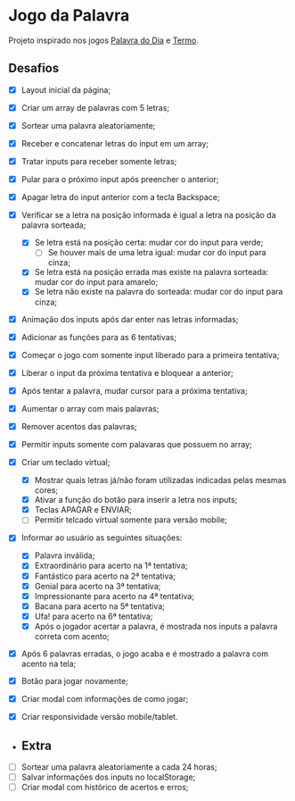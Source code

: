 # Jogo da Palavra

Projeto inspirado nos jogos [Palavra do Dia](https://palavra-do-dia.pt/) e [Termo](https://term.ooo/).

## Desafios

- [X] Layout inicial da página;
- [X] Criar um array de palavras com 5 letras;
- [X] Sortear uma palavra aleatoriamente;
- [X] Receber e concatenar letras do input em um array;
- [X] Tratar inputs para receber somente letras;
- [X] Pular para o próximo input após preencher o anterior;
- [X] Apagar letra do input anterior com a tecla Backspace;
- [X] Verificar se a letra na posição informada é igual a letra na posição da palavra sorteada;
    - [X] Se letra está na posição certa: mudar cor do input para verde;
        - [ ] Se houver mais de uma letra igual: mudar cor do input para cinza; 
    - [X] Se letra está na posição errada mas existe na palavra sorteada: mudar cor do input para amarelo;
    - [X] Se letra não existe na palavra do sorteada: mudar cor do input para cinza;
- [X] Animação dos inputs após dar enter nas letras informadas;
- [X] Adicionar as funções para as 6 tentativas;
- [X] Começar o jogo com somente input liberado para a primeira tentativa;
- [X] Liberar o input da próxima tentativa e bloquear a anterior;
- [X] Após tentar a palavra, mudar cursor para a próxima tentativa;
- [X] Aumentar o array com mais palavras;
- [X] Remover acentos das palavras;
- [X] Permitir inputs somente com palavaras que possuem no array;
- [X] Criar um teclado virtual;
    - [X] Mostrar quais letras já/não foram utilizadas indicadas pelas mesmas cores;
    - [X] Ativar a função do botão para inserir a letra nos inputs;
    - [X] Teclas APAGAR e ENVIAR;
    - [ ] Permitir telcado virtual somente para versão mobile; 
- [X] Informar ao usuário as seguintes situações:
    - [X] Palavra inválida;
    - [X] Extraordinário para acerto na 1ª tentativa;
    - [X] Fantástico para acerto na 2ª tentativa;
    - [X] Genial para acerto na 3ª tentativa;
    - [X] Impressionante para acerto na 4ª tentativa;
    - [X] Bacana para acerto na 5ª tentativa;
    - [X] Ufa! para acerto na 6ª tentativa;
    - [X] Após o jogador acertar a palavra, é mostrada nos inputs a palavra correta com acento;
- [X] Após 6 palavras erradas, o jogo acaba e é mostrado a palavra com acento na tela;
- [X] Botão para jogar novamente;
- [X] Criar modal com informações de como jogar;
- [X] Criar responsividade versão mobile/tablet.


- ## Extra

- [ ] Sortear uma palavra aleatoriamente a cada 24 horas;
- [ ] Salvar informações dos inputs no localStorage;
- [ ] Criar modal com histórico de acertos e erros;
